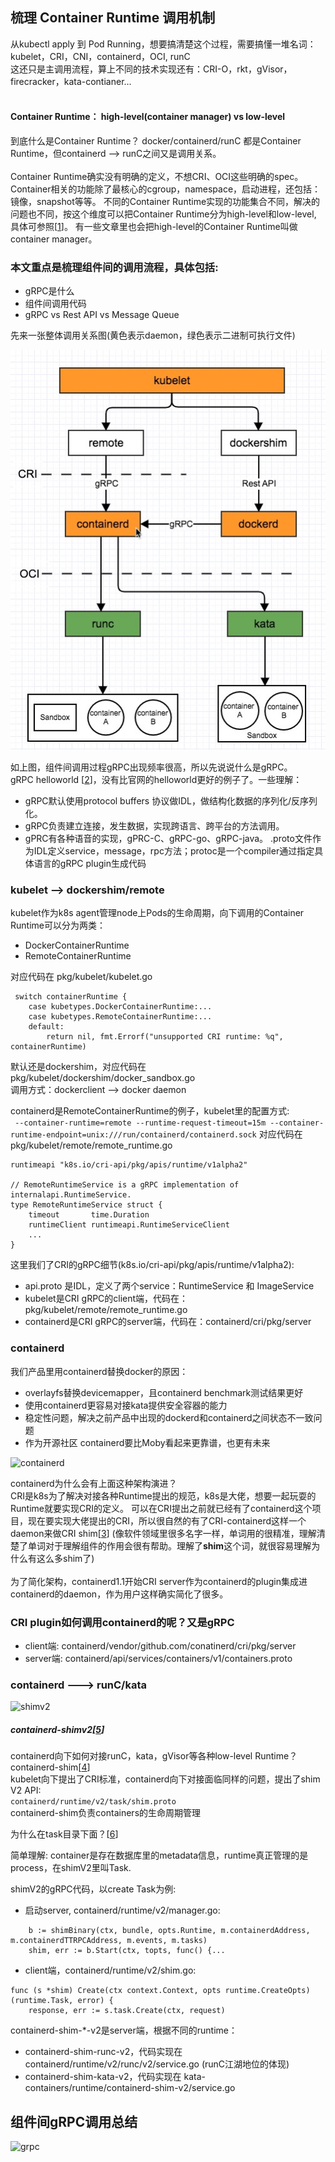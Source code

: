 ## 梳理 Container Runtime 调用机制

从kubectl apply 到 Pod Running，想要搞清楚这个过程，需要搞懂一堆名词：kubelet，CRI，CNI，containerd，OCI, runC<br>
这还只是主调用流程，算上不同的技术实现还有：CRI-O，rkt，gVisor，firecracker，kata-contianer...<br><br>


#### Container Runtime： high-level(container manager) vs low-level

到底什么是Container Runtime？ docker/containerd/runC 都是Container Runtime，但containerd --> runC之间又是调用关系。<br><br>
Container Runtime确实没有明确的定义，不想CRI、OCI这些明确的spec。Container相关的功能除了最核心的cgroup，namespace，启动进程，还包括：镜像，snapshot等等。
不同的Container Runtime实现的功能集合不同，解决的问题也不同，按这个维度可以把Container Runtime分为high-level和low-level, 具体可参照[[1]]。
有一些文章里也会把high-level的Container Runtime叫做 container manager。


### 本文重点是梳理组件间的调用流程，具体包括:

- gRPC是什么
- 组件间调用代码
- gRPC vs Rest API vs Message Queue

先来一张整体调用关系图(黄色表示daemon，绿色表示二进制可执行文件)

![cri-call](../pics/cri-call-process.jpg) 

如上图，组件间调用过程gRPC出现频率很高，所以先说说什么是gRPC。<br>
gRPC helloworld [[2]]，没有比官网的helloworld更好的例子了。一些理解：
- gRPC默认使用protocol buffers 协议做IDL，做结构化数据的序列化/反序列化。
- gRPC负责建立连接，发生数据，实现跨语言、跨平台的方法调用。
- gPRC有各种语音的实现，gPRC-C、gRPC-go、gRPC-java。
.proto文件作为IDL定义service，message，rpc方法；protoc是一个compiler通过指定具体语言的gRPC plugin生成代码


### kubelet --> dockershim/remote

kubelet作为k8s agent管理node上Pods的生命周期，向下调用的Container Runtime可以分为两类：
- DockerContainerRuntime
- RemoteContainerRuntime

对应代码在 pkg/kubelet/kubelet.go
```
 switch containerRuntime {
    case kubetypes.DockerContainerRuntime:...
    case kubetypes.RemoteContainerRuntime:...
    default:
        return nil, fmt.Errorf("unsupported CRI runtime: %q", containerRuntime)
```
默认还是dockershim，对应代码在 pkg/kubelet/dockershim/docker_sandbox.go <br>
调用方式：dockerclient --> docker daemon


containerd是RemoteContainerRuntime的例子，kubelet里的配置方式: <br>
``` --container-runtime=remote --runtime-request-timeout=15m --container-runtime-endpoint=unix:///run/containerd/containerd.sock```
对应代码在 pkg/kubelet/remote/remote_runtime.go <br>
```
runtimeapi "k8s.io/cri-api/pkg/apis/runtime/v1alpha2"

// RemoteRuntimeService is a gRPC implementation of internalapi.RuntimeService.
type RemoteRuntimeService struct {
	timeout       time.Duration
	runtimeClient runtimeapi.RuntimeServiceClient
	...
}

```

这里我们了CRI的gRPC细节(k8s.io/cri-api/pkg/apis/runtime/v1alpha2):
- api.proto 是IDL，定义了两个service：RuntimeService 和 ImageService
- kubelet是CRI gRPC的client端，代码在：pkg/kubelet/remote/remote_runtime.go
- containerd是CRI gRPC的server端，代码在：containerd/cri/pkg/server


### containerd

我们产品里用containerd替换docker的原因：
- overlayfs替换devicemapper，且containerd benchmark测试结果更好
- 使用containerd更容易对接kata提供安全容器的能力
- 稳定性问题，解决之前产品中出现的dockerd和containerd之间状态不一致问题
- 作为开源社区 containerd要比Moby看起来更靠谱，也更有未来

 ![containerd](../pics/containerd.jpg) 
 
containerd为什么会有上面这种架构演进？<br>
CRI是k8s为了解决对接各种Runtime提出的规范，k8s是大佬，想要一起玩耍的Runtime就要实现CRI的定义。
可以在CRI提出之前就已经有了containerd这个项目，现在要实现大佬提出的CRI，所以很自然的有了CRI-containerd这样一个daemon来做CRI shim[[3]]
(像软件领域里很多名字一样，单词用的很精准，理解清楚了单词对于理解组件的作用会很有帮助。理解了**shim**这个词，就很容易理解为什么有这么多shim了)<br><br>
为了简化架构，containerd1.1开始CRI server作为containerd的plugin集成进containerd的daemon，作为用户这样确实简化了很多。

### CRI plugin如何调用containerd的呢？又是gRPC
- client端: containerd/vendor/github.com/conatinerd/cri/pkg/server
- server端: containerd/api/services/containers/v1/containers.proto


### containerd ---> runC/kata

 ![shimv2](../pics/shim_v2.png) 

##### containerd-shimv2[[5]]

containerd向下如何对接runC，kata，gVisor等各种low-level Runtime？containerd-shim[[4]] <br>
kubelet向下提出了CRI标准，containerd向下对接面临同样的问题，提出了shim V2 API:<br>
```containerd/runtime/v2/task/shim.proto```<br>
containerd-shim负责containers的生命周期管理

为什么在task目录下面？[[6]]

简单理解: container是存在数据库里的metadata信息，runtime真正管理的是process，在shimV2里叫Task.<br>


shimV2的gRPC代码，以create Task为例:
- 启动server, containerd/runtime/v2/manager.go:
```
	b := shimBinary(ctx, bundle, opts.Runtime, m.containerdAddress, m.containerdTTRPCAddress, m.events, m.tasks)
	shim, err := b.Start(ctx, topts, func() {...
```
- client端，containerd/runtime/v2/shim.go:
```
func (s *shim) Create(ctx context.Context, opts runtime.CreateOpts) (runtime.Task, error) {
    response, err := s.task.Create(ctx, request)
```
containerd-shim-*-v2是server端，根据不同的runtime：
- containerd-shim-runc-v2，代码实现在 containerd/runtime/v2/runc/v2/service.go (runC江湖地位的体现)
- containerd-shim-kata-v2，代码实现在 kata-containers/runtime/containerd-shim-v2/service.go


## 组件间gRPC调用总结

 ![grpc](../pics/grpc-process.jpg)
  

[1]: https://www.ianlewis.org/en/container-runtimes-part-1-introduction-container-r
[2]: https://www.grpc.io/docs/quickstart/go/
[3]: https://stackoverflow.com/questions/2116142/what-is-a-shim
[4]: https://groups.google.com/forum/#!topic/docker-dev/zaZFlvIx1_k
[5]: https://github.com/containerd/containerd/issues/2426
[6]: https://containerd.io/docs/getting-started/#creating-a-running-task
[7]: https://github.com/kata-containers/runtime/pull/572
[8]: https://github.com/containerd/containerd/tree/master/runtime/v2#ttrpc